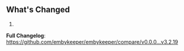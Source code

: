 ## What's Changed

1.

**Full Changelog**: https://github.com/embykeeper/embykeeper/compare/v0.0.0...v3.2.19
